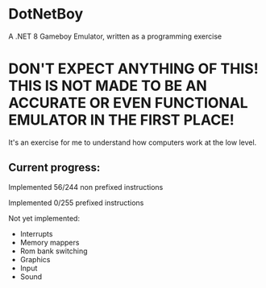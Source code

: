 # DotNetBoy
A .NET 8 Gameboy Emulator, written as a programming exercise

# DON'T EXPECT ANYTHING OF THIS! THIS IS NOT MADE TO BE AN ACCURATE OR EVEN FUNCTIONAL EMULATOR IN THE FIRST PLACE!
It's an exercise for me to understand how computers work at the low level.

## Current progress:
Implemented 56/244 non prefixed instructions

Implemented 0/255 prefixed instructions

Not yet implemented:
* Interrupts
* Memory mappers
* Rom bank switching
* Graphics
* Input
* Sound